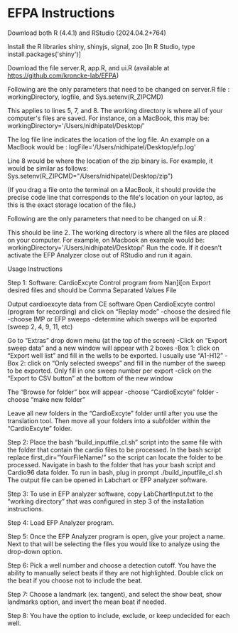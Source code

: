 # EFPA Instructions 

Download both R (4.4.1) and RStudio (2024.04.2+764)

Install the R libraries shiny, shinyjs, signal, zoo [In R Studio, type install.packages('shiny')]

Download the file server.R, app.R, and ui.R (available at https://github.com/kroncke-lab/EFPA)


Following are the only parameters that need to be changed on server.R file : workingDirectory, logfile, and Sys.setenv(R_ZIPCMD) 

This applies to lines 5, 7, and 8. The working directory is where all of your computer's files are saved. For instance, on a MacBook, this may be: workingDirectory='/Users/nidhipatel/Desktop/'

The log file line indicates the location of the log file. An example on a MacBook would be : logFile='/Users/nidhipatel/Desktop/efp.log' 

Line 8 would be where the location of the zip binary is. For example, it would be similar as follows: Sys.setenv(R_ZIPCMD="/Users/nidhipatel/Desktop/zip")

(If you drag a file onto the terminal on a MacBook, it should provide the precise code line that corresponds to the file's location on your laptop, as this is the exact storage location of the file.)


Following are the only parameters that need to be changed on ui.R : 

This should be line 2. The working directory is where all the files are placed on your computer. For example, on Macbook an example would be: workingDirectory='/Users/nidhipatel/Desktop/'
Run the code. If it doesn’t activate the EFP Analyzer close out of RStudio and run it again. 



Usage Instructions

Step 1: Software: CardioExcyte Control program from Nan]i[on
Export desired files and should be Comma Separated Values File

Output cardioexcyte data from CE software
Open CardioExcyte control (program for recording) and click on “Replay mode”
                -choose the desired file
                -choose IMP or EFP sweeps
                -determine which sweeps will be exported (sweep 2, 4, 9, 11, etc)
 
Go to “Extras” drop down menu (at the top of the screen)
    -Click on “Export sweep data” and a new window will appear with 2 boxes
    -Box 1: click on “Export well list” and fill in the wells to be exported.  I usually use “A1-H12”
    -Box 2: click on “Only selected sweeps” and fill in the number of the sweep to be exported.  Only fill in one sweep number per export
    -click on the “Export to CSV button” at the bottom of the new window
 
The “Browse for folder” box will appear
                -choose “CardioExcyte” folder
                -choose “make new folder”
 
Leave all new folders in the “CardioExcyte” folder until after you use the translation tool.  Then move all your folders into a subfolder within the “CardioExcyte” folder.

Step 2: Place the bash “build_inputfile_cl.sh” script into the same file with the folder that contain the cardio files to be processed. In the bash script replace first_dir=”YourFileName/” so the script can locate the folder to be processed. Navigate in bash to the folder that has your bash script and Cardio96 data folder. To run in bash, plug in prompt ./build_inputfile_cl.sh
The output file can be opened in Labchart or EFP analyzer software.

Step 3: To use in EFP analyzer software, copy  LabChartInput.txt to the “working directory” that was configured in step 3 of the installation instructions.  

Step 4: Load EFP Analyzer program. 

Step 5: Once the EFP Analyzer program is open, give your project a name. Next to that will be selecting the files you would like to analyze using the drop-down option. 

Step 6: Pick a well number and choose a detection cutoff. You have the ability to manually select beats if they are not highlighted. Double click on the beat if you choose not to include the beat. 

Step 7: Choose a landmark (ex. tangent), and select the show beat, show landmarks option, and invert the mean beat if needed. 

Step 8: You have the option to include, exclude, or keep undecided for each well. 



